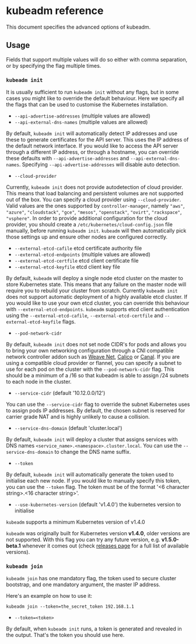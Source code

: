 # kubeadm reference

This document specifies the advanced options of kubeadm.

## Usage

Fields that support multiple values will do so either with comma
separation, or by specifying the flag multiple times.

### `kubeadm init`

It is usually sufficient to run `kubeadm init` without any flags,
but in some cases you might like to override the default behaviour.
Here we specify all the flags that can be used to customise the Kubernetes
installation.

- `--api-advertise-addresses` (multiple values are allowed)
- `--api-external-dns-names` (multiple values are allowed)

By default, `kubeadm init` will automatically detect IP addresses and use
these to generate certificates for the API server. This uses the IP address
of the default network interface. If you would like to access the API server
through a different IP address, or through a hostname, you can override these
defaults with `--api-advertise-addresses` and `--api-external-dns-names`.
Specifying `--api-advertise-addresses` will disable auto detection.

- `--cloud-provider`

Currently, `kubeadm init` does not provide autodetection of cloud provider.
This means that load balancing and persistent volumes are not supported out
of the box. You can specify a cloud provider using `--cloud-provider`.
Valid values are the ones supported by `controller-manager`, namely `"aws"`,
`"azure"`, `"cloudstack"`, `"gce"`, `"mesos"`, `"openstack"`, `"ovirt"`,
`"rackspace"`, `"vsphere"`. In order to provide additional configuration for
the cloud provider, you should create a `/etc/kubernetes/cloud-config.json`
file manually, before running `kubeadm init`. `kubeadm` will then automatically
pick those settings up and ensure other nodes are configured correctly.

- `--external-etcd-cafile` etcd certificate authority file
- `--external-etcd-endpoints` (multiple values are allowed)
- `--external-etcd-certfile` etcd client certificate file
- `--external-etcd-keyfile` etcd client key file

By default, `kubeadm` will deploy a single node etcd cluster on the master
to store Kubernetes state. This means that any failure on the master node
will require you to rebuild your cluster from scratch. Currently `kubeadm init`
does not support automatic deployment of a highly available etcd cluster.
If you would like to use your own etcd cluster, you can override this
behaviour with `--external-etcd-endpoints`. `kubeadm` supports etcd client
authentication using the `--external-etcd-cafile`, `--external-etcd-certfile`
and `--external-etcd-keyfile` flags.

- `--pod-network-cidr`

By default, `kubeadm init` does not set node CIDR's for pods and allows you to
bring your own networking configuration through a CNI compatible network
controller addon such as [Weave Net](https://github.com/weaveworks/weave-kube),
[Calico](https://github.com/projectcalico/calico-containers/tree/master/docs/cni/kubernetes/manifests/kubeadm)
or [Canal](https://github.com/tigera/canal/tree/master/k8s-install/kubeadm).
If you are using a compatible cloud provider or flannel, you can specify a
subnet to use for each pod on the cluster with the `--pod-network-cidr` flag.
This should be a minimum of a /16 so that kubeadm is able to assign /24 subnets
to each node in the cluster.

- `--service-cidr` (default '10.12.0.0/12')

You can use the `--service-cidr` flag to override the subnet Kubernetes uses to
assign pods IP addresses. By default, the chosen subnet is reserved for carrier
grade NAT and is highly unlikely to cause a collision.

- `--service-dns-domain` (default 'cluster.local')

By default, `kubeadm init` will deploy a cluster that assigns services with DNS names
`<service_name>.<namespace>.cluster.local`. You can use the `--service-dns-domain`
to change the DNS name suffix.

- `--token`

By default, `kubeadm init` will automatically generate the token used to initialise
each new node. If you would like to manually specify this token, you can use the
`--token` flag. The token must be of the format '<6 character string>.<16 character string>'.

- `--use-kubernetes-version` (default 'v1.4.0') the kubernetes version to initialise

`kubeadm` supports a minimum Kubernetes version of v1.4.0

`kubeadm` was originally built for Kubernetes version **v1.4.0**, older versions are not
supported. With this flag you can try any future version, e.g. **v1.5.0-beta.1**
whenever it comes out (check [releases page](https://github.com/kubernetes/kubernetes/releases)
for a full list of available versions).

### `kubeadm join`

`kubeadm join` has one mandatory flag, the token used to secure cluster bootstrap,
and one mandatory argument, the master IP address.

Here's an example on how to use it:

`kubeadm join --token=the_secret_token 192.168.1.1`

- `--token=<token>`

By default, when `kubeadm init` runs, a token is generated and revealed in the output.
That's the token you should use here.
